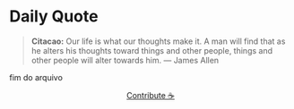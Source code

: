 # Daily Quote

> **Citacao:** Our life is what our thoughts make it. A man will find that as he alters his thoughts toward things and other people, things and other people will alter towards him. — James Allen

fim do arquivo

<watermark-footer>
<p align="center">
  <a href="https://github.com/ruisuan/ruisuan/blob/main/contribute.md">Contribute ☕</a>
</p>
</watermark-footer>
